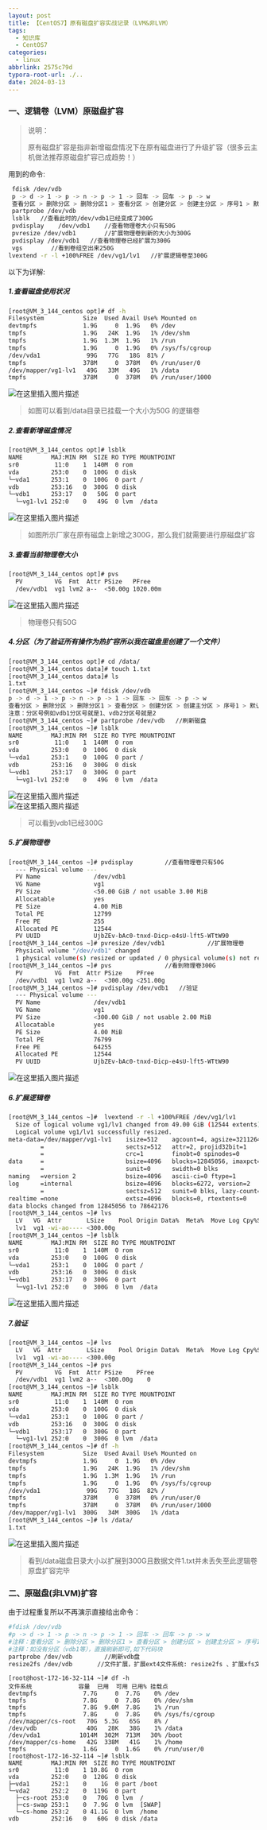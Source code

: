 ```yaml
---
layout: post
title: 【CentOS7】原有磁盘扩容实战记录（LVM&非LVM）
tags:
  - 知识库
  - CentOS7
categories:
  - linux
abbrlink: 2575c79d
typora-root-url: ./..
date: 2024-03-13
---
```


### 一、逻辑卷（LVM）原磁盘扩容

> 说明：
>
> 原有磁盘扩容是指非新增磁盘情况下在原有磁盘进行了升级扩容（很多云主机做法推荐原磁盘扩容已成趋势！）

用到的命令:

```bash
 fdisk /dev/vdb
 p -> d -> 1 -> p -> n -> p -> 1 -> 回车 -> 回车 -> p -> w
 查看分区 > 删除分区 > 删除分区1 > 查看分区 > 创建分区 > 创建主分区 > 序号1 > 默认起始扇区 > 默认最终扇区 > 查看分区 > 保存
 partprobe /dev/vdb
 lsblk   //查看此时的/dev/vdb1已经变成了300G
 pvdisplay    /dev/vdb1    //查看物理卷大小只有50G
 pvresize /dev/vdb1        //扩展物理卷到新的大小为300G
 pvdisplay /dev/vdb1   //查看物理卷已经扩展为300G
 vgs        //看到卷组空出来250G
lvextend -r -l +100%FREE /dev/vg1/lv1   //扩展逻辑卷至300G
```

<!--more-->

以下为详解:

##### 1.查看磁盘使用状况

```bash
[root@VM_3_144_centos opt]# df -h
Filesystem           Size  Used Avail Use% Mounted on
devtmpfs             1.9G     0  1.9G   0% /dev
tmpfs                1.9G   24K  1.9G   1% /dev/shm
tmpfs                1.9G  1.3M  1.9G   1% /run
tmpfs                1.9G     0  1.9G   0% /sys/fs/cgroup
/dev/vda1             99G   77G   18G  81% /
tmpfs                378M     0  378M   0% /run/user/0
/dev/mapper/vg1-lv1   49G   33M   49G   1% /data
tmpfs                378M     0  378M   0% /run/user/1000
```

![在这里插入图片描述](/imgs/561d223d2e624cdab1cdec66d5e875fa-1710817893690-202-1711088610915-171.png)

> 如图可以看到/data目录已挂载一个大小为50G 的逻辑卷

##### 2.查看新增磁盘情况

```bash
[root@VM_3_144_centos opt]# lsblk
NAME        MAJ:MIN RM  SIZE RO TYPE MOUNTPOINT
sr0          11:0    1  140M  0 rom 
vda         253:0    0  100G  0 disk
└─vda1      253:1    0  100G  0 part /
vdb         253:16   0  300G  0 disk
└─vdb1      253:17   0   50G  0 part
  └─vg1-lv1 252:0    0   49G  0 lvm  /data
```

![在这里插入图片描述](/imgs/dc64ab02cfe747028a96a84d58394e79-1710817893690-205-1711088610915-173.png)

> 如图所示厂家在原有磁盘上新增之300G，那么我们就需要进行原磁盘扩容

##### 3.查看当前物理卷大小

```bash
[root@VM_3_144_centos opt]# pvs
  PV         VG  Fmt  Attr PSize   PFree  
  /dev/vdb1  vg1 lvm2 a--  <50.00g 1020.00m
```

![在这里插入图片描述](/imgs/6a078ba706bf4f3dbfff04ec1fb9f5a2-1710817893690-203-1711088610915-175.png)

> 物理卷只有50G

##### 4.分区（为了验证所有操作为热扩容所以我在磁盘里创建了一个文件）

```bash
[root@VM_3_144_centos opt]# cd /data/
[root@VM_3_144_centos data]# touch 1.txt
[root@VM_3_144_centos data]# ls
1.txt
[root@VM_3_144_centos ~]# fdisk /dev/vdb
p -> d -> 1 -> p -> n -> p -> 1 -> 回车 -> 回车 -> p -> w
查看分区 > 删除分区 > 删除分区1 > 查看分区 > 创建分区 > 创建主分区 > 序号1 > 默认起始扇区 > 默认最终扇区 > 查看分区 > 保存
注意：分区号例如vdb1分区号就是1、vdb2分区号就是2
[root@VM_3_144_centos ~]# partprobe /dev/vdb   //刷新磁盘
[root@VM_3_144_centos ~]# lsblk
NAME        MAJ:MIN RM  SIZE RO TYPE MOUNTPOINT
sr0          11:0    1  140M  0 rom 
vda         253:0    0  100G  0 disk
└─vda1      253:1    0  100G  0 part /
vdb         253:16   0  300G  0 disk
└─vdb1      253:17   0  300G  0 part
  └─vg1-lv1 252:0    0   49G  0 lvm  /data
```

![在这里插入图片描述](/imgs/9c61489c689a40d1bf7c2fdf6bed1cdd-1710817893690-204-1711088610915-177.png)  
![在这里插入图片描述](/imgs/973db30fa59d4107a9f51f0643174602-1710817893690-208-1711088610915-179.png)

> 可以看到vdb1已经300G

##### 5.扩展物理卷

```bash
[root@VM_3_144_centos ~]# pvdisplay         //查看物理卷只有50G
  --- Physical volume ---
  PV Name               /dev/vdb1
  VG Name               vg1
  PV Size               <50.00 GiB / not usable 3.00 MiB
  Allocatable           yes
  PE Size               4.00 MiB
  Total PE              12799
  Free PE               255
  Allocated PE          12544
  PV UUID               UjbZEv-bAc0-tnxd-Dicp-e4sU-lft5-WTtW90
[root@VM_3_144_centos ~]# pvresize /dev/vdb1            //扩展物理卷
  Physical volume "/dev/vdb1" changed
  1 physical volume(s) resized or updated / 0 physical volume(s) not resized
[root@VM_3_144_centos ~]# pvs               //看到物理卷300G
  PV         VG  Fmt  Attr PSize    PFree  
  /dev/vdb1  vg1 lvm2 a--  <300.00g <251.00g
[root@VM_3_144_centos ~]# pvdisplay /dev/vdb1   //验证
  --- Physical volume ---
  PV Name               /dev/vdb1
  VG Name               vg1
  PV Size               <300.00 GiB / not usable 2.00 MiB
  Allocatable           yes
  PE Size               4.00 MiB
  Total PE              76799
  Free PE               64255
  Allocated PE          12544
  PV UUID               UjbZEv-bAc0-tnxd-Dicp-e4sU-lft5-WTtW90

```

![在这里插入图片描述](/imgs/19857814d4804c2d9f147df2065087db-1710817893690-206-1711088610915-181.png)

##### 6.扩展逻辑卷

```bash
[root@VM_3_144_centos ~]#  lvextend -r -l +100%FREE /dev/vg1/lv1            //将剩余所有控件划分给lv1逻辑卷，且自动扩展文件
  Size of logical volume vg1/lv1 changed from 49.00 GiB (12544 extents) to <300.00 GiB (76799 extents).
  Logical volume vg1/lv1 successfully resized.
meta-data=/dev/mapper/vg1-lv1    isize=512    agcount=4, agsize=3211264 blks
         =                       sectsz=512   attr=2, projid32bit=1
         =                       crc=1        finobt=0 spinodes=0
data     =                       bsize=4096   blocks=12845056, imaxpct=25
         =                       sunit=0      swidth=0 blks
naming   =version 2              bsize=4096   ascii-ci=0 ftype=1
log      =internal               bsize=4096   blocks=6272, version=2
         =                       sectsz=512   sunit=0 blks, lazy-count=1
realtime =none                   extsz=4096   blocks=0, rtextents=0
data blocks changed from 12845056 to 78642176
[root@VM_3_144_centos ~]# lvs
  LV   VG  Attr       LSize    Pool Origin Data%  Meta%  Move Log Cpy%Sync Convert
  lv1  vg1 -wi-ao---- <300.00g                                                   
[root@VM_3_144_centos ~]# lsblk
NAME        MAJ:MIN RM  SIZE RO TYPE MOUNTPOINT
sr0          11:0    1  140M  0 rom 
vda         253:0    0  100G  0 disk
└─vda1      253:1    0  100G  0 part /
vdb         253:16   0  300G  0 disk
└─vdb1      253:17   0  300G  0 part
  └─vg1-lv1 252:0    0  300G  0 lvm  /data
```

![在这里插入图片描述](/imgs/144f497b43774163a0131c60f16d805c-1710817893690-207-1711088610915-183.png)

##### 7.验证

```bash
[root@VM_3_144_centos ~]# lvs
  LV   VG  Attr       LSize    Pool Origin Data%  Meta%  Move Log Cpy%Sync Convert
  lv1  vg1 -wi-ao---- <300.00g                                                   
[root@VM_3_144_centos ~]# pvs
  PV         VG  Fmt  Attr PSize    PFree
  /dev/vdb1  vg1 lvm2 a--  <300.00g    0
[root@VM_3_144_centos ~]# lsblk
NAME        MAJ:MIN RM  SIZE RO TYPE MOUNTPOINT
sr0          11:0    1  140M  0 rom 
vda         253:0    0  100G  0 disk
└─vda1      253:1    0  100G  0 part /
vdb         253:16   0  300G  0 disk
└─vdb1      253:17   0  300G  0 part
  └─vg1-lv1 252:0    0  300G  0 lvm  /data
[root@VM_3_144_centos ~]# df -h
Filesystem           Size  Used Avail Use% Mounted on
devtmpfs             1.9G     0  1.9G   0% /dev
tmpfs                1.9G   24K  1.9G   1% /dev/shm
tmpfs                1.9G  1.3M  1.9G   1% /run
tmpfs                1.9G     0  1.9G   0% /sys/fs/cgroup
/dev/vda1             99G   77G   18G  82% /
tmpfs                378M     0  378M   0% /run/user/0
tmpfs                378M     0  378M   0% /run/user/1000
/dev/mapper/vg1-lv1  300G   34M  300G   1% /data
[root@VM_3_144_centos ~]# ls /data/
1.txt
```

![在这里插入图片描述](/imgs/73d3849799d14f3da52df7fe5d44f1f9-1710817893690-209-1711088610915-185.png)

> 看到/data磁盘目录大小以扩展到300G且数据文件1.txt并未丢失至此逻辑卷原盘扩容完毕

### 二、原磁盘(非LVM)扩容

由于过程重复所以不再演示直接给出命令：

```bash
#fdisk /dev/vdb
#p -> d -> 1 -> p -> n -> p -> 1 -> 回车 -> 回车 -> p -> w
#注释：查看分区 > 删除分区 > 删除分区1 > 查看分区 > 创建分区 > 创建主分区 > 序号1 > 默认起始扇区 > 默认最终扇区 > 查看分区 > 保存 
#注释：如没有分区（vdb1等），直接刷新即可,如下代码块
partprobe /dev/vdb         //刷新vdb盘
resize2fs /dev/vdb       //文件扩展，扩展ext4文件系统: resize2fs 、扩展xfs文件系统:  xfs_growfs
```

```
[root@host-172-16-32-114 ~]# df -h
文件系统             容量  已用  可用 已用% 挂载点
devtmpfs             7.7G     0  7.7G    0% /dev
tmpfs                7.8G     0  7.8G    0% /dev/shm
tmpfs                7.8G  9.0M  7.8G    1% /run
tmpfs                7.8G     0  7.8G    0% /sys/fs/cgroup
/dev/mapper/cs-root   70G  5.3G   65G    8% /
/dev/vdb              40G   28K   38G    1% /data
/dev/vda1           1014M  302M  713M   30% /boot
/dev/mapper/cs-home   42G  338M   41G    1% /home
tmpfs                1.6G     0  1.6G    0% /run/user/0
[root@host-172-16-32-114 ~]# lsblk 
NAME        MAJ:MIN RM  SIZE RO TYPE MOUNTPOINT
sr0          11:0    1 10.8G  0 rom  
vda         252:0    0  120G  0 disk 
├─vda1      252:1    0    1G  0 part /boot
└─vda2      252:2    0  119G  0 part 
  ├─cs-root 253:0    0   70G  0 lvm  /
  ├─cs-swap 253:1    0  7.9G  0 lvm  [SWAP]
  └─cs-home 253:2    0 41.1G  0 lvm  /home
vdb         252:16   0   60G  0 disk /data
```

